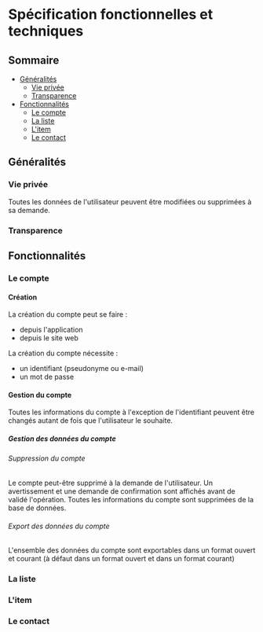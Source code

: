 # Spécification fonctionnelles et techniques

## Sommaire

- [Généralités](#génératlités)
	- [Vie privée](#vie-privée)
	- [Transparence](#transparence)
- [Fonctionnalités](#fonctionnalités)
	- [Le compte](#le-compte)
	- [La liste](#la-liste)
	- [L'item](#litem)
	- [Le contact](#le-contact)
	
## Généralités

### Vie privée

Toutes les données de l'utilisateur peuvent être modifiées ou supprimées à sa demande.

### Transparence

## Fonctionnalités

### Le compte

#### Création

La création du compte peut se faire :
- depuis l'application
- depuis le site web

La création du compte nécessite :
- un identifiant (pseudonyme ou e-mail)
- un mot de passe

#### Gestion du compte

Toutes les informations du compte à l'exception de l'identifiant peuvent être changés autant de fois que l'utilisateur le souhaite.

##### Gestion des données du compte

###### Suppression du compte

Le compte peut-être supprimé à la demande de l'utilisateur.
Un avertissement et une demande de confirmation sont affichés avant de validé l'opération.
Toutes les informations du compte sont supprimées de la base de données.

###### Export des données du compte

L'ensemble des données du compte sont exportables dans un format ouvert et courant (à défaut dans un format ouvert et dans un format courant)

### La liste

### L'item

### Le contact
